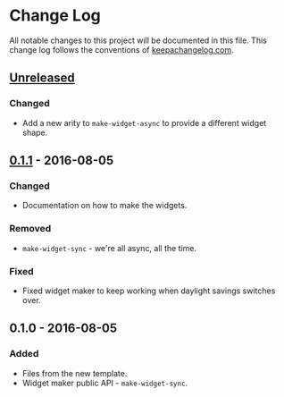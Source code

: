 # Change Log
All notable changes to this project will be documented in this file. This change log follows the conventions of [keepachangelog.com](http://keepachangelog.com/).

## [Unreleased]
### Changed
- Add a new arity to `make-widget-async` to provide a different widget shape.

## [0.1.1] - 2016-08-05
### Changed
- Documentation on how to make the widgets.

### Removed
- `make-widget-sync` - we're all async, all the time.

### Fixed
- Fixed widget maker to keep working when daylight savings switches over.

## 0.1.0 - 2016-08-05
### Added
- Files from the new template.
- Widget maker public API - `make-widget-sync`.

[Unreleased]: https://github.com/your-name/protocols/compare/0.1.1...HEAD
[0.1.1]: https://github.com/your-name/protocols/compare/0.1.0...0.1.1
